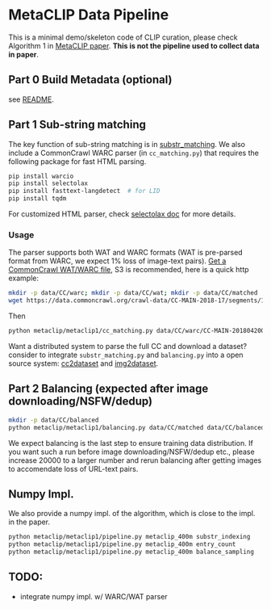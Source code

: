 # MetaCLIP Data Pipeline

This is a minimal demo/skeleton code of CLIP curation, please check Algorithm 1 in [MetaCLIP paper](https://arxiv.org/pdf/2309.16671.pdf).
**This is not the pipeline used to collect data in paper**.

## Part 0 Build Metadata (optional)

see [README](metaclip1_metadata.md).

## Part 1 Sub-string matching

The key function of sub-string matching is in [substr_matching](metaclip/metaclip1/substr_matching.py).
We also include a CommonCrawl WARC parser (in `cc_matching.py`) that requires the following package for fast HTML parsing. 

```bash
pip install warcio
pip install selectolax
pip install fasttext-langdetect  # for LID
pip install tqdm
```

For customized HTML parser, check [selectolax doc](https://selectolax.readthedocs.io/en/latest/parser.html) for more details.

### Usage

The parser supports both WAT and WARC formats (WAT is pre-parsed format from WARC, we expect 1% loss of image-text pairs).
[Get a CommonCrawl WAT/WARC file](https://commoncrawl.org/get-started), S3 is recommended, here is a quick http example:

```bash
mkdir -p data/CC/warc; mkdir -p data/CC/wat; mkdir -p data/CC/matched
wget https://data.commoncrawl.org/crawl-data/CC-MAIN-2018-17/segments/1524125937193.1/warc/CC-MAIN-20180420081400-20180420101400-00000.warc.gz -O data/CC/warc/CC-MAIN-20180420081400-20180420101400-00000.warc.gz
```

Then 

```bash
python metaclip/metaclip1/cc_matching.py data/CC/warc/CC-MAIN-20180420081400-20180420101400-00000.warc.gz data/CC/matched/CC-MAIN-20210723143921-20210723173921-00000.warc.gz.json
```

Want a distributed system to parse the full CC and download a dataset? consider to integrate `substr_matching.py` and `balancing.py` into a open source system: [cc2dataset](https://github.com/rom1504/cc2dataset/tree/main) and [img2dataset](https://github.com/rom1504/img2dataset).

## Part 2 Balancing (expected after image downloading/NSFW/dedup)


```bash
mkdir -p data/CC/balanced
python metaclip/metaclip1/balancing.py data/CC/matched data/CC/balanced 20000  # the magic 20k !
```

We expect balancing is the last step to ensure training data distribution. If you want such a run before image downloading/NSFW/dedup etc., please increase 20000 to a larger number and rerun balancing after getting images to accomendate loss of URL-text pairs. 


## Numpy Impl. 

We also provide a numpy impl. of the algorithm, which is close to the impl. in the paper.

```bash
python metaclip/metaclip1/pipeline.py metaclip_400m substr_indexing
python metaclip/metaclip1/pipeline.py metaclip_400m entry_count
python metaclip/metaclip1/pipeline.py metaclip_400m balance_sampling
```

## TODO: 
- integrate numpy impl. w/ WARC/WAT parser
